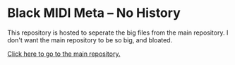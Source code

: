 # Black MIDI Meta – No History

This repository is hosted to seperate the big files from the main repository. I don't want the main repository to be so big, and bloated.

[Click here to go to the main repository.](https://github.com/Hans5958/Black-MIDI-Meta)